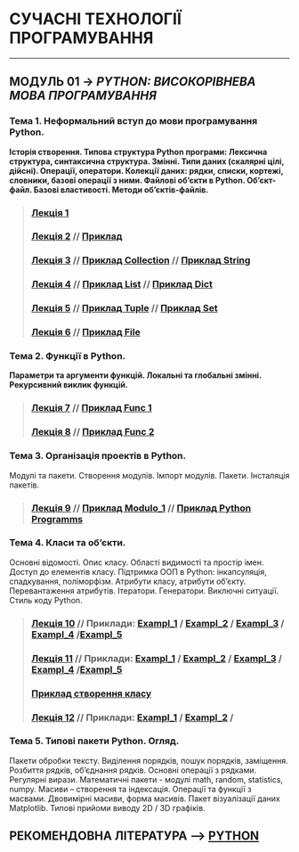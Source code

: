 # **СУЧАСНІ ТЕХНОЛОГІЇ ПРОГРАМУВАННЯ**
***
## **МОДУЛЬ 01** -> *PYTHON: ВИСОКОРІВНЕВА МОВА ПРОГРАМУВАННЯ*
### **Тема 1. Неформальний вступ до мови програмування Python**.  
**Історія створення. Типова структура Python програми: Лексична структура, синтаксична структура. Змінні. Типи даних (скалярні цілі, дійсні). Операції, оператори. Колекції даних: рядки, списки, кортежі, словники, базові операції з ними. Файлові об’єкти в Python.
Об’єкт-файл. Базові властивості. Методи об’єктів-файлів.**
>### [**Лекція 1**](/Lections/Modulo_1/2020_MPT_Lec_01_.pdf)
>### [**Лекція 2**](/Lections/Modulo_1/2020_MPT_Lec_02_.pdf)  // [**Приклад**](/Lections/Modulo_1/EXAMPL_LEC_02_PYTHON_01.ipynb)
>### [**Лекція 3**](/Lections/Modulo_1/2020_MPT_Lec_03_.pdf) //  [**Приклад Collection**](/Lections/Modulo_1/EXAMPL_LEC_03_PYTHON_02_Collect.ipynb) // [**Приклад String**](/Lections/Modulo_1/EXAMPL_LEC_03_PYTHON_02_String.ipynb)
>### [**Лекція 4**](/Lections/Modulo_1/2020_MPT_Lec_04_.pdf) //  [**Приклад List**](/Lections/Modulo_1/EXAMPL_LEC_04_PYTHON_03_List.ipynb) // [**Приклад Dict**](/Lections/Modulo_1/EXAMPL_LEC_04_PYTHON_03_Dict.ipynb)
>### [**Лекція 5**](/Lections/Modulo_1/2020_MPT_Lec_05_.pdf) //  [**Приклад Tuple**](/Lections/Modulo_1/EXAMPL_LEC_05_PYTHON_04_Tuple.ipynb) // [**Приклад Set**](/Lections/Modulo_1/EXAMPL_LEC_05_PYTHON_04_Set.ipynb)
>### [**Лекція 6**](/Lections/Modulo_1/2020_MPT_Lec_06_.pdf) // [**Приклад File**](/Lections/Modulo_1/EXAMPL_LEC_06_PYTHON_05_File.ipynb)
### **Тема 2. Функції в Python.**
**Параметри та аргументи функцій. Локальні та глобальні змінні. Рекурсивний виклик функцій.**
>### [**Лекція 7**](/Lections/Modulo_1/2020_MPT_Lec_07_.pdf) // [**Приклад Func 1**](/Lections/Modulo_1/EXAMPL_LEC_07_PYTHON_06_Func.ipynb)
>### [**Лекція 8**](/Lections/Modulo_1/2020_MPT_Lec_08_.pdf) // [**Приклад Func 2**](/Lections/Modulo_1/EXAMPL_LEC_08_PYTHON_07_Func.ipynb)
### **Тема 3. Організація проектів в Python.**
Модулі та пакети. Створення модулів. Імпорт модулів. Пакети. Інсталяція пакетів.
>### [**Лекція 9**](/Lections/Modulo_1/2020_MPT_Lec_09_.pdf) // [**Приклад Modulo_1**](/Lections/Modulo_1/EXAMPL_LEC_09_PYTHON_08_Moduls.ipynb) // [**Приклад Python Programms**](/Lections/Modulo_1/PY_FOR_LEC_09/)
### **Тема 4. Класи та об’єкти.**
Основні відомості. Опис класу. Області видимості та простір імен. Доступ до елементів класу. Підтримка ООП в  Python: інкапсуляція, спадкування, поліморфізм. Атрибути класу, атрибути об’єкту. Перевантаження атрибутів.  Ітератори. Генератори. Виключні ситуації. Стиль коду Python.
>### [**Лекція 10**](/Lections/Modulo_1/2020_MPT_Lec_10_.pdf) // **Приклади:**  [**Exampl_1**](/Lections/Modulo_1/EXAMPL_LEC_10_PYTHON_09_Class_1.ipynb) / [**Exampl_2**](/Lections/Modulo_1/EXAMPL_LEC_10_PYTHON_09_Class_2.ipynb) / [**Exampl_3**](/Lections/Modulo_1/EXAMPL_LEC_10_PYTHON_09_Class_3.ipynb) / [**Exampl_4**](/Lections/Modulo_1/EXAMPL_LEC_10_PYTHON_09_Class_4.ipynb) /[**Exampl_5**](/Lections/Modulo_1/EXAMPL_LEC_10_PYTHON_09_Class_5.ipynb)
>### [**Лекція 11**](/Lections/Modulo_1/2020_MPT_Lec_11_.pdf) //  **Приклади:**  [**Exampl_1**](/Lections/Modulo_1/EXAMPL_LEC_11_PYTHON_10_Class_1.ipynb) / [**Exampl_2**](/Lections/Modulo_1/EXAMPL_LEC_11_PYTHON_10_Class_2.ipynb) / [**Exampl_3**](/Lections/Modulo_1/EXAMPL_LEC_11_PYTHON_10_Class_3.ipynb) / [**Exampl_4**](/Lections/Modulo_1/EXAMPL_LEC_11_PYTHON_10_Class_4.ipynb) /[**Exampl_5**](/Lections/Modulo_1/EXAMPL_LEC_11_PYTHON_10_Class_5.ipynb)
>### [**Приклад створення класу**](/Lections/Modulo_1//PY_FOR_LEC_11/Lec_CLASS_Person_Module_ver_01.py)
>### [**Лекція 12**](/Lections/Modulo_1/2020_MPT_Lec_12_.pdf) //  **Приклади:**  [**Exampl_1**](/Lections/Modulo_1/EXAMPL_LEC_12_PYTHON_11_Except.ipynb) / [**Exampl_2**](/Lections/Modulo_1/EXAMPL_LEC_12_PYTHON_11_PEP.ipynb) /
### **Тема 5. Типові пакети Python. Огляд.**
Пакети обробки тексту. Виділення порядків, пошук порядків, заміщення. Розбиття рядків, об’єднання рядків. Основні операції з рядками. Регулярні вирази.
Математичні пакети - модулі  math, random, statistics, numpy. Масиви – створення та індексація. Операції та функції з масвами. Двовимірні масиви, форма масивів.
Пакет візуалізації даних Matplotlib. Типові прийоми виводу 2D / 3D графіків.

## **РЕКОМЕНДОВНА ЛІТЕРАТУРА** --> [**PYTHON**](/Biblio/PYTHON_books_.md)
